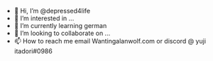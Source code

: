- 👋 Hi, I’m @depressed4life
- 👀 I’m interested in ...
- 🌱 I’m currently learning german
- 💞️ I’m looking to collaborate on ...
- 📫 How to reach me email Wantingalanwolf.com or discord @ yuji itadori#0986

<!---
depressed4life/depressed4life is a ✨ special ✨ repository because its `README.md` (this file) appears on your GitHub profile.
You can click the Preview link to take a look at your changes.
--->
